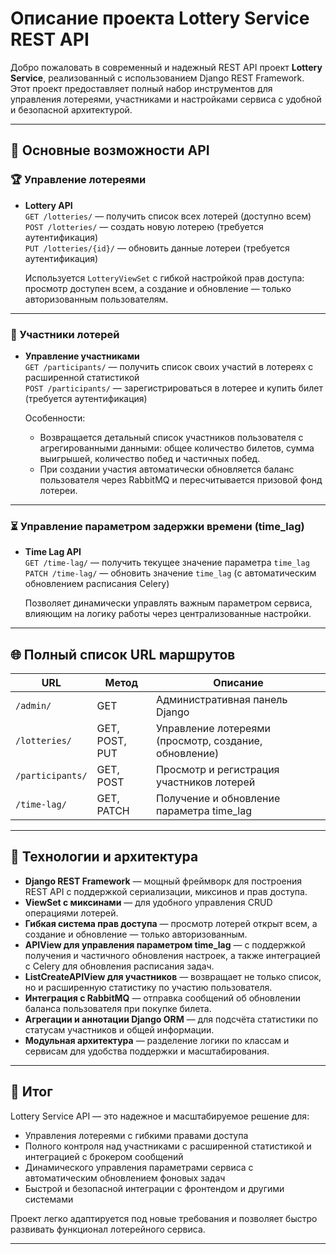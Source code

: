 # Описание проекта Lottery Service REST API

Добро пожаловать в современный и надежный REST API проект **Lottery Service**, реализованный с использованием Django REST Framework. Этот проект предоставляет полный набор инструментов для управления лотереями, участниками и настройками сервиса с удобной и безопасной архитектурой.

---

## 🎰 Основные возможности API

### 🏆 Управление лотереями
- **Lottery API**  
  `GET /lotteries/` — получить список всех лотерей (доступно всем)  
  `POST /lotteries/` — создать новую лотерею (требуется аутентификация)  
  `PUT /lotteries/{id}/` — обновить данные лотереи (требуется аутентификация)  
  
  Используется `LotteryViewSet` с гибкой настройкой прав доступа: просмотр доступен всем, а создание и обновление — только авторизованным пользователям.

---

### 👥 Участники лотерей
- **Управление участниками**  
  `GET /participants/` — получить список своих участий в лотереях с расширенной статистикой  
  `POST /participants/` — зарегистрироваться в лотерее и купить билет (требуется аутентификация)  
  
  Особенности:
  - Возвращается детальный список участников пользователя с агрегированными данными: общее количество билетов, сумма выигрышей, количество побед и частичных побед.
  - При создании участия автоматически обновляется баланс пользователя через RabbitMQ и пересчитывается призовой фонд лотереи.

---

### ⏳ Управление параметром задержки времени (time_lag)
- **Time Lag API**  
  `GET /time-lag/` — получить текущее значение параметра `time_lag`  
  `PATCH /time-lag/` — обновить значение `time_lag` (с автоматическим обновлением расписания Celery)  
  
  Позволяет динамически управлять важным параметром сервиса, влияющим на логику работы через централизованные настройки.

---

## 🌐 Полный список URL маршрутов

| URL               | Метод       | Описание                                 |
|-------------------|-------------|------------------------------------------|
| `/admin/`         | GET         | Административная панель Django            |
| `/lotteries/`     | GET, POST, PUT | Управление лотереями (просмотр, создание, обновление) |
| `/participants/`  | GET, POST   | Просмотр и регистрация участников лотерей |
| `/time-lag/`      | GET, PATCH  | Получение и обновление параметра time_lag |

---

## 🔧 Технологии и архитектура

- **Django REST Framework** — мощный фреймворк для построения REST API с поддержкой сериализации, миксинов и прав доступа.
- **ViewSet с миксинами** — для удобного управления CRUD операциями лотерей.
- **Гибкая система прав доступа** — просмотр лотерей открыт всем, а создание и обновление — только авторизованным.
- **APIView для управления параметром time_lag** — с поддержкой получения и частичного обновления настроек, а также интеграцией с Celery для обновления расписания задач.
- **ListCreateAPIView для участников** — возвращает не только список, но и расширенную статистику по участию пользователя.
- **Интеграция с RabbitMQ** — отправка сообщений об обновлении баланса пользователя при покупке билета.
- **Агрегации и аннотации Django ORM** — для подсчёта статистики по статусам участников и общей информации.
- **Модульная архитектура** — разделение логики по классам и сервисам для удобства поддержки и масштабирования.

---

## 🎯 Итог

Lottery Service API — это надежное и масштабируемое решение для:

- Управления лотереями с гибкими правами доступа  
- Полного контроля над участниками с расширенной статистикой и интеграцией с брокером сообщений  
- Динамического управления параметрами сервиса с автоматическим обновлением фоновых задач  
- Быстрой и безопасной интеграции с фронтендом и другими системами  

Проект легко адаптируется под новые требования и позволяет быстро развивать функционал лотерейного сервиса.

---
